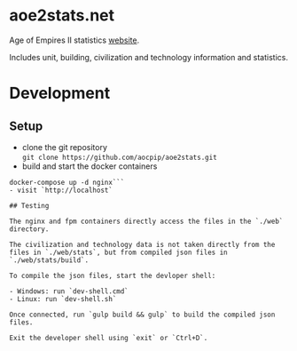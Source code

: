 # aoe2stats.net
Age of Empires II statistics [website](http://aoe2stats.net). 

Includes unit, building, civilization and technology information and statistics.


# Development

## Setup

- clone the git repository  
`git clone https://github.com/aocpip/aoe2stats.git`
- build and start the docker containers  
```docker-compose build
docker-compose up -d nginx```
- visit `http://localhost`

## Testing

The nginx and fpm containers directly access the files in the `./web` directory.

The civilization and technology data is not taken directly from the files in `./web/stats`, but from compiled json files in `./web/stats/build`.

To compile the json files, start the devloper shell:

- Windows: run `dev-shell.cmd`
- Linux: run `dev-shell.sh`

Once connected, run `gulp build && gulp` to build the compiled json files.

Exit the developer shell using `exit` or `Ctrl+D`.